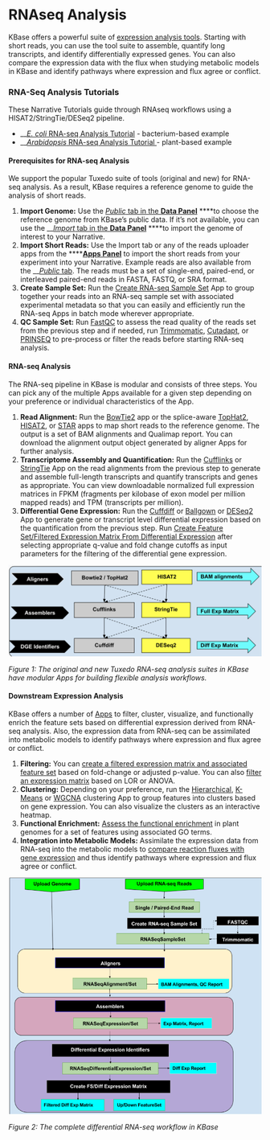 # RNAseq Analysis

KBase offers a powerful suite of [expression analysis tools](https://kbase.us/applist/#Expression). Starting with short reads, you can use the tool suite to assemble, quantify long transcripts, and identify differentially expressed genes. You can also compare the expression data with the flux when studying metabolic models in KBase and identify pathways where expression and flux agree or conflict.

### **RNA-Seq Analysis Tutorials**

These Narrative Tutorials guide through RNAseq workflows using a HISAT2/StringTie/DESeq2 pipeline. 

* \_\_[_E. coli_ RNA-seq Analysis Tutorial](https://narrative.kbase.us/narrative/ws.50093.obj.1) - bacterium-based example
* \_\_[_Arabidopsis_ RNA-seq Analysis Tutorial ](https://narrative.kbase.us/narrative/ws.19391.obj.1)- plant-based example

#### Prerequisites for RNA-seq Analysis

We support the popular Tuxedo suite of tools \(original and new\) for RNA-seq analysis. As a result, KBase requires a reference genome to guide the analysis of short reads. 

1. **Import Genome:** Use the [_Public_ tab in the **Data Panel**](../../getting-started/narrative/add-data.md) ****to choose the reference genome from KBase’s public data. If it’s not available, you can use the __[_Import_ tab in the **Data Panel**](../../getting-started/narrative/add-data.md) ****to import the genome of interest to your Narrative.
2. **Import Short Reads:** Use the Import tab or any of the reads uploader apps from the ****[**Apps Panel**](../../getting-started/narrative/add-apps.md) to import the short reads from your experiment into your Narrative. Example reads are also available from the __[_Public_ tab](../../getting-started/narrative/add-data.md). The reads must be a set of single-end, paired-end, or interleaved paired-end reads in FASTA, FASTQ, or SRA format.
3. **Create Sample Set:** Run the [Create RNA-seq Sample Set](https://narrative.kbase.us/#catalog/apps/KBaseRNASeq/describe_rnaseq_experiment/release) App to group together your reads into an RNA-seq sample set with associated experimental metadata so that you can easily and efficiently run the RNA-seq Apps in batch mode wherever appropriate.
4. **QC Sample Set:** Run [FastQC](https://narrative.kbase.us/#appcatalog/app/kb_fastqc/runFastQC/release) to assess the read quality of the reads set from the previous step and if needed, run [Trimmomatic](https://narrative.kbase.us/#appcatalog/app/kb_trimmomatic/run_trimmomatic/release), [Cutadapt](https://narrative.kbase.us/#appcatalog/app/kb_cutadapt/remove_adapters/release), or [PRINSEQ](https://narrative.kbase.us/#appcatalog/app/kb_PRINSEQ/execReadLibraryPRINSEQ/release) to pre-process or filter the reads before starting RNA-seq analysis.

#### RNA-seq Analysis

The RNA-seq pipeline in KBase is modular and consists of three steps. You can pick any of the multiple Apps available for a given step depending on your preference or individual characteristics of the App.

1. **Read Alignment:** Run the [BowTie2](https://narrative.kbase.us/#appcatalog/app/kb_Bowtie2/align_reads_using_bowtie2/release) app or the splice-aware [TopHat2](https://narrative.kbase.us/#catalog/apps/kb_tophat2/align_reads_using_tophat2/release), [HISAT2](https://narrative.kbase.us/#catalog/apps/kb_hisat2/align_reads_using_hisat2/release), or [STAR](https://narrative.kbase.us/#catalog/apps/STAR/align_reads_using_STAR/beta) apps to map short reads to the reference genome. The output is a set of BAM alignments and Qualimap report. You can download the alignment output object generated by aligner Apps for further analysis.
2. **Transcriptome Assembly and Quantification:** Run the [Cufflinks](https://narrative.kbase.us/#catalog/apps/kb_cufflinks/assemble_transcripts_using_cufflinks/release) or [StringTie](https://narrative.kbase.us/#catalog/apps/kb_stringtie/run_stringtie/release) App on the read alignments from the previous step to generate and assemble full-length transcripts and quantify transcripts and genes as appropriate. You can view downloadable normalized full expression matrices in FPKM \(fragments per kilobase of exon model per million mapped reads\) and TPM \(transcripts per million\).
3. **Differential Gene Expression:** Run the [Cuffdiff](https://narrative.kbase.us/#catalog/apps/kb_cufflinks/run_Cuffdiff/release) or [Ballgown](https://narrative.kbase.us/#catalog/apps/kb_ballgown/run_ballgown_app/release) or [DESeq2](https://narrative.kbase.us/#catalog/apps/kb_deseq/run_DESeq2/release) App to generate gene or transcript level differential expression based on the quantification from the previous step. Run [Create Feature Set/Filtered Expression Matrix From Differential Expression](https://narrative.kbase.us/#appcatalog/app/FeatureSetUtils/upload_featureset_from_diff_expr/release) after selecting appropriate q-value and fold change cutoffs as input parameters for the filtering of the differential gene expression.

![](../../.gitbook/assets/image%20%286%29.png)

_Figure 1: The original and new Tuxedo RNA-seq analysis suites in KBase have modular Apps for building flexible analysis workflows._

#### Downstream Expression Analysis

KBase offers a number of [Apps](https://kbase.us/applist/#Expression) to filter, cluster, visualize, and functionally enrich the feature sets based on differential expression derived from RNA-seq analysis. Also, the expression data from RNA-seq can be assimilated into metabolic models to identify pathways where expression and flux agree or conflict.

1. **Filtering:** You can [create a filtered expression matrix and associated feature set](https://narrative.kbase.us/#catalog/apps/FeatureSetUtils/upload_featureset_from_diff_expr/release) based on fold-change or adjusted p-value. You can also [filter an expression matrix](https://narrative.kbase.us/#catalog/apps/CoExpression/expression_toolkit_filter_expression/release) based on LOR or ANOVA.
2. **Clustering:** Depending on your preference, run the [Hierarchical](https://narrative.kbase.us/#catalog/apps/KBaseFeatureValues/expression_toolkit_cluster_hierarchical/release), [K-Means](https://narrative.kbase.us/#catalog/apps/KBaseFeatureValues/expression_toolkit_cluster_k_means/release) or [WGCNA](https://narrative.kbase.us/#catalog/apps/CoExpression/expression_toolkit_cluster_WGCNA/release) clustering App to group features into clusters based on gene expression. You can also visualize the clusters as an interactive heatmap.
3. **Functional Enrichment:** [Assess the functional enrichment](https://narrative.kbase.us/#appcatalog/app/kb_functional_enrichment_1/functional_enrichment_go_term/release) in plant genomes for a set of features using associated GO terms.
4. **Integration into Metabolic Models:** Assimilate the expression data from RNA-seq into the metabolic models to [compare reaction fluxes with gene expression](https://narrative.kbase.us/#appcatalog/app/fba_tools/compare_flux_with_expression) and thus identify pathways where expression and flux agree or conflict.

![](../../.gitbook/assets/transcriptomics2.png)

_Figure 2: The complete differential RNA-seq workflow in KBase_

